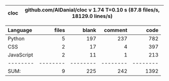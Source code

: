 cloc|github.com/AlDanial/cloc v 1.74  T=0.10 s (87.8 files/s, 18129.0 lines/s)
--- | ---

Language|files|blank|comment|code
:-------|-------:|-------:|-------:|-------:
Python|5|197|237|782
CSS|2|17|4|397
JavaScript|2|11|1|213
--------|--------|--------|--------|--------
SUM:|9|225|242|1392
